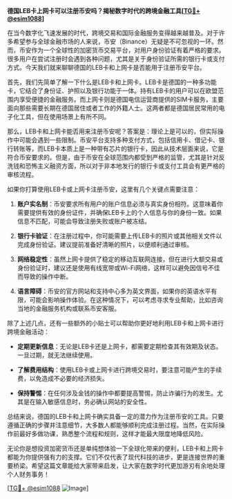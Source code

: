 **德国LEB卡上网卡可以注册币安吗？揭秘数字时代的跨境金融工具[[TG💪+ @esim1088](https://t.me/s/esim1088)]**

在当今数字化飞速发展的时代，跨境交易和国际金融服务变得越来越普及。对于许多希望参与全球金融市场的人来说，币安（Binance）无疑是不可忽视的一环。然而，币安作为一个全球性的加密货币交易平台，对用户身份验证有着严格的要求。很多用户在尝试注册时会遇到各种问题，尤其是关于身份验证所需的银行卡或支付方式。今天我们就来聊聊德国的LEB卡和上网卡是否能用于注册币安平台。

首先，我们先简单了解一下什么是LEB卡和上网卡。LEB卡是德国的一种多功能卡，它结合了身份证、护照以及银行功能于一体。持有LEB卡的用户可以在欧盟范围内享受便捷的金融服务。而上网卡则是德国电信运营商提供的SIM卡服务，主要面向那些需要长期在德国居住或者工作的外籍人士。这两者都是德国居民常用的电子化工具，但在使用场景上有所不同。

那么，LEB卡和上网卡能否用来注册币安呢？答案是：理论上是可以的，但实际操作中可能会遇到一些限制。币安平台支持多种支付方式，包括信用卡、借记卡、银行转账等，而LEB卡本质上是一种带有芯片的银行卡，因此从技术层面来说，它是符合币安要求的。但是，由于币安在全球范围内都受到严格的监管，尤其是针对反洗钱和恐怖主义融资方面，所以对于非本地发行的银行卡或支付工具会有更严格的审核流程。

如果你打算使用LEB卡或上网卡注册币安，这里有几个关键点需要注意：

1. **账户实名制**：币安要求所有用户的账户信息必须与真实身份相符。这意味着你需要提供有效的身份证件，并确保LEB卡上的个人信息与你的身份一致。如果信息不匹配，可能会导致注册失败或账户被冻结。

2. **银行卡验证**：在注册过程中，你可能需要上传LEB卡的照片或其他相关文件以完成身份验证。建议提前准备好清晰的照片，以便顺利通过审核。

3. **网络稳定性**：虽然上网卡提供了稳定的移动互联网连接，但在进行大额交易或身份验证时，建议还是使用有线宽带或Wi-Fi网络，这样可以避免因信号不佳而导致的操作中断。

4. **语言障碍**：币安的官方网站和支持中心多为英文界面，如果你的英语水平有限，可能会影响操作体验。在这种情况下，可以考虑寻求专业帮助，比如咨询当地的金融服务机构或联系币安客服。

除了上述几点，还有一些额外的小贴士可以帮助你更好地利用LEB卡和上网卡进行跨境金融活动：

- **定期更新信息**：无论是LEB卡还是上网卡，都需要定期检查其有效期及状态。一旦过期，就无法继续使用。
  
- **了解费用结构**：使用LEB卡或上网卡进行跨境交易时，要注意可能产生的手续费，以免造成不必要的经济损失。

- **保持警惕**：在任何涉及金钱的操作中都要提高警惕，防止诈骗行为的发生。尤其是在输入敏感信息时，务必确认网站的安全性。

总结来说，德国的LEB卡和上网卡确实具备一定的潜力作为注册币安的工具。只要遵循正确的步骤并注意细节，大多数人都能够顺利完成注册过程。当然，在实际操作前最好多做功课，熟悉整个流程和规则，这样才能最大限度地降低风险。

无论你是想投资加密货币还是单纯想体验一下全球化带来的便利，LEB卡和上网卡都能为你提供强有力的支撑。它们不仅代表了现代科技的进步，更是连接世界的重要桥梁。希望这篇文章能给大家带来启发，让大家在数字时代更加游刃有余地处理个人财务事务！

[[TG💪+ @esim1088](https://t.me/s/esim1088) ![Image](https://i.postimg.cc/4NQfJmqS/Snipaste-2025-05-13-00-14-12.png)]